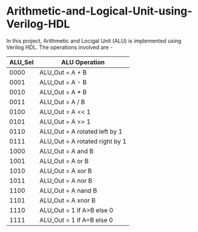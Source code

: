 # Arithmetic-and-Logical-Unit-using-Verilog-HDL
In this project, Arithmetic and Locigal Unit (ALU) is implemented using Verilog HDL. The operations involved are - 

|ALU_Sel|   ALU Operation|
|-------|----------------|
| 0000  |   ALU_Out = A + B|
| 0001  |   ALU_Out = A - B|
| 0010  |   ALU_Out = A * B|
| 0011  |   ALU_Out = A / B|
| 0100  |   ALU_Out = A << 1|
| 0101  |   ALU_Out = A >> 1|
| 0110  |   ALU_Out = A rotated left by 1|
| 0111  |   ALU_Out = A rotated right by 1|
| 1000  |   ALU_Out = A and B|
| 1001  |   ALU_Out = A or B|
| 1010  |   ALU_Out = A xor B|
| 1011  |   ALU_Out = A nor B|
| 1100  |   ALU_Out = A nand B|
| 1101  |   ALU_Out = A xnor B|
| 1110  |   ALU_Out = 1 if A>B else 0|
| 1111  |   ALU_Out = 1 if A=B else 0|

